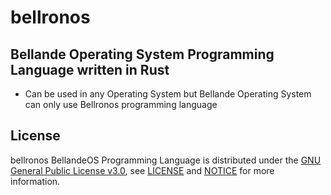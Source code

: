 # bellronos

## Bellande Operating System Programming Language written in Rust
  - Can be used in any Operating System but Bellande Operating System can only use Bellronos programming language



## License

bellronos BellandeOS Programming Language is distributed under the [GNU General Public License v3.0](https://www.gnu.org/licenses/gpl-3.0.en.html), see [LICENSE](https://github.com/Architecture-Mechanism/bellronos/blob/main/LICENSE) and [NOTICE](https://github.com/Architecture-Mechanism/bellronos/blob/main/LICENSE) for more information.
